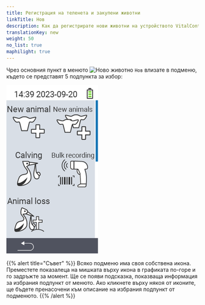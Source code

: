 ```yaml
---
title: Регистрация на теленета и закупени животни
linkTitle: Нов
description: Как да регистрирате нови животни на устройството VitalControl.
translationKey: new
weight: 50
no_list: true
maphilight: true
---
```

Чрез основния пункт в менюто <img src="/icons/main/new-animal.svg" width="35" align="bottom" alt="Ново животно" /> `Нов` влизате в подменю, където се представят 5 подпункта за избор:

<img src="images/neuen.png" alt="VitalControl Нов" title="Нов" usemap="#workmap" class="maphilight" />

<map name="workmap">
  <area shape="rect" coords="3,40,116,160" alt="Ново животно" title="Как да регистрирате ново животно с устройството VitalControl&#10;Клик с мишката: отворете документацията" href="/bg/docs/new/animal/">
  <area shape="rect" coords="3,160,116,280" alt="Телене" title="Как да регистрирате ново телене с устройството VitalControl&#10;Клик с мишката: отворете документацията" href="/bg/docs/new/calving/">
  <area shape="rect" coords="3,280,116,399" alt="Загуба на животно" title="Как да регистрирате загубата на животно с устройството VitalControl&#10;Клик с мишката: отворете документацията" href="/bg/docs/new/animal-loss/">

  <area shape="rect" coords="116,40,230,160" alt="Нови животни" title="Как да създадете няколко нови животни на устройството VitalControl с едно единствено действие&#10;Клик с мишката: отворете документацията" href="/bg/docs/new/animals/">
  <area shape="rect" coords="116,160,230,280" alt="Групово регистриране" title="Използвайте скенер за баркодове за регистрация на различни животни&#10;Клик с мишката: отворете документацията" href="/bg/docs/new/bulk-recording/">

  <area shape="rect" coords="1,401,100,439" alt="Назад" title="Връщане назад с едно ниво&#10;Клик с мишката: към документацията" href="/bg/docs/menu/mainmenu/">
</map>

{{% alert title="Съвет" %}}
Всяко подменю има своя собствена икона. Преместете показалеца на мишката върху икона в графиката по-горе и го задръжте за момент. Ще се появи подсказка, показваща информация за избрания подпункт от менюто. Ако кликнете върху някоя от иконите, ще бъдете пренасочени към описание на избрания подпункт от подменюто.
{{% /alert %}}
